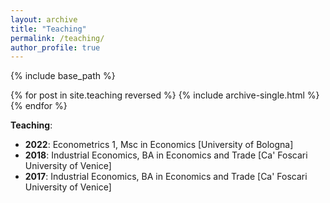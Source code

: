 ```yaml
---
layout: archive
title: "Teaching"
permalink: /teaching/
author_profile: true
---
```


{% include base_path %}

{% for post in site.teaching reversed %}
  {% include archive-single.html %}
{% endfor %}

**Teaching**:

- **2022**: Econometrics 1, Msc in Economics \[University of Bologna\]
- **2018**: Industrial Economics, BA in Economics and Trade \[Ca' Foscari University of Venice\]
- **2017**: Industrial Economics, BA in Economics and Trade \[Ca' Foscari University of Venice\]
